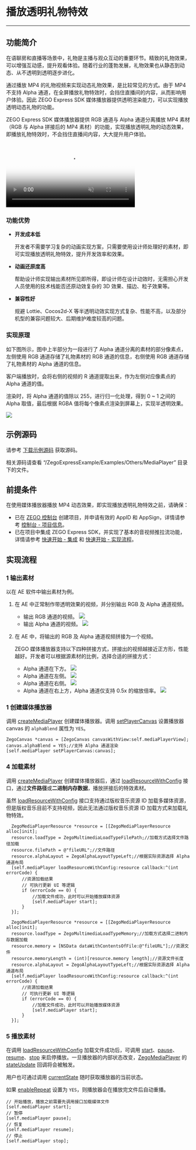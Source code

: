# 播放透明礼物特效

- - -
## 功能简介

在语聊房和直播等场景中，礼物是主播与观众互动的重要环节。精致的礼物效果，可以增强互动感，提升观看体验。随着行业的蓬勃发展，礼物效果也从静态到动态、从不透明到透明逐步进化。

通过播放 MP4 的礼物视频来实现动态礼物效果，是比较常见的方式。由于 MP4 不支持 Alpha 通道，在全屏播放礼物特效时，会挡住直播间的内容，从而影响用户体验。因此 ZEGO Express SDK 媒体播放器提供透明渲染能力，可以实现播放透明动态礼物的功能。

ZEGO Express SDK 媒体播放器提供 RGB 通道与 Alpha 通道分离播放 MP4 素材（RGB 与 Alpha 拼接后的 MP4 素材）的功能，实现播放透明礼物的动态效果，即播放礼物特效时，不会挡住直播间内容，大大提升用户体验。

<video poster="https://doc-media.zego.im/sdk-doc/Pics/Express/gift_special_effects.png" src="https://doc-media.zego.im/sdk-doc/doc/video/Express_Video_SDK/gift_special_effects.mp4" width="70%" muted="true" loop="true" autoplay="autoplay" preload="auto" nocontrols></video>

### 功能优势

- **开发成本低**

    开发者不需要学习复杂的动画实现方案，只需要使用设计师处理好的素材，即可实现播放透明礼物特效，提升开发效率和效果。

- **动画还原度高**

    帮助设计师实现输出素材所见即所得，即设计师在设计动效时，无需担心开发人员使用的技术栈能否还原动效复杂的 3D 效果、描边、粒子效果等。

- **兼容性好**

    规避 Lottie、Cocos2d-X 等半透明动效实现方式复杂、性能不高，以及部分机型的兼容问题较大、后期维护难度较高的问题。

### 实现原理

如下图所示，图中上半部分为一段进行了 Alpha 通道分离的素材的部分像素点，左侧使用 RGB 通道存储了礼物素材的 RGB 通道的信息，右侧使用 RGB 通道存储了礼物素材的 Alpha 通道的信息。

客户端播放时，会将右侧的视频的 R 通道提取出来，作为左侧对应像素点的 Alpha 通道的值。

渲染时，将 Alpha 通道的值除以 255，进行归一化处理，得到 0 ~ 1 之间的 Alpha 取值，最后根据 RGBA 值将每个像素点渲染到屏幕上，实现半透明效果。

<Frame width="512" height="auto" caption="">
  <img src="https://doc-media.zego.im/sdk-doc/Pics/Express/RGBtoRGBA.jpeg" />
</Frame>


## 示例源码


请参考 [下载示例源码](https://doc-zh.zego.im/article/21224) 获取源码。

相关源码请查看 “/ZegoExpressExample/Examples/Others/MediaPlayer” 目录下的文件。


## 前提条件

在使用媒体播放器播放 MP4 动态效果，即实现播放透明礼物特效之前，请确保：

- 已在 [ZEGO 控制台](https://console.zego.im) 创建项目，并申请有效的 AppID 和 AppSign，详情请参考 [控制台 - 项目信息](/console/project-info)。
- 已在项目中集成 ZEGO Express SDK，并实现了基本的音视频推拉流功能，详情请参考 [快速开始 - 集成](https://doc-zh.zego.im/article/21225) 和 [快速开始 - 实现流程](https://doc-zh.zego.im/article/21272)。




## 实现流程

### 1 输出素材

以在 AE 软件中输出素材为例。

1. 在 AE 中正常制作带透明效果的视频，并分别输出 RGB 及 Alpha 通道视频。
    - 输出 RGB 通道的视频。
        <Frame width="512" height="auto" caption=""><img src="https://doc-media.zego.im/sdk-doc/Pics/Express/output_RGB.jpeg" /></Frame>
    - 输出 Alpha 通道的视频。
        <Frame width="512" height="auto" caption=""><img src="https://doc-media.zego.im/sdk-doc/Pics/Express/output_Alpha.jpeg" /></Frame>


2. 在 AE 中，将输出的 RGB 及 Alpha 通道视频拼接为一个视频。

    ZEGO 媒体播放器支持以下四种拼接方式，拼接出的视频越接近正方形，性能越好。开发者可以根据源素材的比例，选择合适的拼接方式：
    - Alpha 通道在下方。
        <Frame width="512" height="auto" caption=""><img src="https://doc-media.zego.im/sdk-doc/Pics/Express/RGB_up_Alpha.jpeg" /></Frame>
    - Alpha 通道在左侧。
        <Frame width="512" height="auto" caption=""><img src="https://doc-media.zego.im/sdk-doc/Pics/Express/Alpha_RGB.jpeg" /></Frame>
    - Alpha 通道在右侧。
        <Frame width="512" height="auto" caption=""><img src="https://doc-media.zego.im/sdk-doc/Pics/Express/RGB_Alpha.jpeg" /></Frame>
    - Alpha 通道在右上方，Alpha 通道仅支持 0.5x 的缩放倍率。
        <Frame width="512" height="auto" caption=""><img src="https://doc-media.zego.im/sdk-doc/Pics/Express/RGB_Alpharighttop.jpeg" /></Frame>

### 1 创建媒体播放器

调用 [createMediaPlayer](https://doc-zh.zego.im/article/api?doc=Express_Video_SDK_API~objective-c_macos~class~ZegoExpressEngine#create-media-player) 创建媒体播放器。调用 [setPlayerCanvas](https://doc-zh.zego.im/article/api?doc=Express_Video_SDK_API~objective-c_macos~class~ZegoMediaPlayer#set-player-canvas) 设置播放器 canvas 的 `alphaBlend` 属性为 `YES`。

```oc
ZegoCanvas *canvas = [ZegoCanvas canvasWithView:self.mediaPlayerView];
canvas.alphaBlend = YES;//支持 Alpha 通道渲染
[self.mediaPlayer setPlayerCanvas:canvas];
```

### 4 加载素材

调用 [createMediaPlayer](https://doc-zh.zego.im/article/api?doc=Express_Video_SDK_API~objective-c_macos~class~ZegoExpressEngine#create-media-player) 创建媒体播放器后，通过 [loadResourceWithConfig](https://doc-zh.zego.im/article/api?doc=Express_Video_SDK_API~objective-c_macos~class~ZegoMediaPlayer#load-resource-with-config-callback) 接口，通过**文件路径**或**二进制内存数据**，播放拼接后的特效素材。

<Warning title="注意">


虽然 [loadResourceWithConfig](https://doc-zh.zego.im/article/api?doc=Express_Video_SDK_API~objective-c_macos~class~ZegoMediaPlayer#load-resource-with-config-callback) 接口支持通过版权音乐资源 ID 加载多媒体资源，但是版权音乐目前不支持视频，因此无法通过版权音乐资源 ID 加载方式来加载礼物特效。
</Warning>
<CodeGroup>
```objc title="通过文件路径加载"
  ZegoMediaPlayerResource *resource = [[ZegoMediaPlayerResource alloc]init];
  resource.loadType = ZegoMultimediaLoadTypeFilePath;//加载方式选择文件路径加载
  resource.filePath = @"fileURL";//文件路径
  resource.alphaLayout = ZegoAlphaLayoutTypeLeft;//根据实际资源选择 Alpha 通道布局
  [self.mediaPlayer loadResourceWithConfig:resource callback:^(int errorCode) {
      //资源加载结果
      // 可执行更新 UI 等逻辑
      if (errorCode == 0) {
          //加载文件成功，此时可以开始播放媒体资源
          [self.mediaPlayer start];
      }
  }];
  ```

```objc title="通过二进制内存数据加载"
  ZegoMediaPlayerResource *resource = [[ZegoMediaPlayerResource alloc]init];
  resource.loadType = ZegoMultimediaLoadTypeMemory;//加载方式选择二进制内存数据加载
  resource.memory = [NSData dataWithContentsOfFile:@"fileURL"];//资源文件
  resource.memoryLength = (int)[resource.memory length];//资源文件长度
  resource.alphaLayout = ZegoAlphaLayoutTypeLeft;//根据实际资源选择 Alpha 通道布局
  [self.mediaPlayer loadResourceWithConfig:resource callback:^(int errorCode) {
      //资源加载结果
      // 可执行更新 UI 等逻辑
      if (errorCode == 0) {
          //加载文件成功，此时可以开始播放媒体资源
          [self.mediaPlayer start];
      }
  }];
  ```
</CodeGroup>

### 5 播放素材

在调用 [loadResourceWithConfig](https://doc-zh.zego.im/article/api?doc=Express_Video_SDK_API~objective-c_macos~class~ZegoMediaPlayer#load-resource-with-config-callback) 加载文件成功后，可调用 [start](https://doc-zh.zego.im/article/api?doc=Express_Video_SDK_API~objective-c_macos~class~ZegoMediaPlayer#start)、[pause](https://doc-zh.zego.im/article/api?doc=Express_Video_SDK_API~objective-c_macos~class~ZegoMediaPlayer#pause)、[resume](https://doc-zh.zego.im/article/api?doc=Express_Video_SDK_API~objective-c_macos~class~ZegoMediaPlayer#resume)、[stop](https://doc-zh.zego.im/article/api?doc=Express_Video_SDK_API~objective-c_macos~class~ZegoMediaPlayer#stop) 来启停播放。一旦播放器的内部状态改变，[ZegoMediaPlayer](https://doc-zh.zego.im/article/api?doc=Express_Video_SDK_API~objective-c_macos~class~ZegoMediaPlayer) 的 [stateUpdate](https://doc-zh.zego.im/article/api?doc=Express_Video_SDK_API~objective-c_ios~protocol~ZegoMediaPlayerEventHandler) 回调将会被触发。

用户也可通过调用 [currentState](https://doc-zh.zego.im/article/api?doc=Express_Video_SDK_API~objective-c_macos~class~ZegoMediaPlayer#current-state) 随时获取播放器的当前状态。

如果 [enableRepeat](https://doc-zh.zego.im/article/api?doc=Express_Video_SDK_API~objective-c_macos~class~ZegoMediaPlayer#enable-repeat) 设置为 `YES`，则播放器会在播放完文件后自动重播。

```objc
// 开始播放，播放之前需要先调用接口加载媒体文件
[self.mediaPlayer start];
// 暂停
[self.mediaPlayer pause];
// 恢复
[self.mediaPlayer resume];
// 停止
[self.mediaPlayer stop];
```

<Content />

